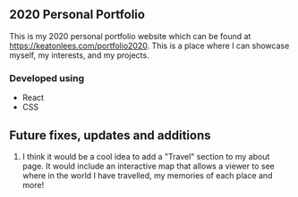 ## 2020 Personal Portfolio

This is my 2020 personal portfolio website which can be found at https://keatonlees.com/portfolio2020. This is a place where I can showcase myself, my interests, and my projects.

### Developed using
- React
- CSS

## Future fixes, updates and additions
1. I think it would be a cool idea to add a "Travel" section to my about page. It would include an interactive map that allows a viewer to see where in the world I have travelled, my memories of each place and more!

